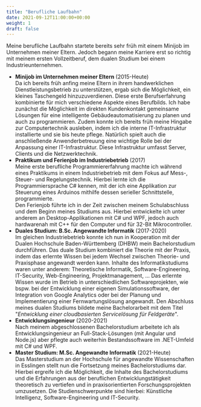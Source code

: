 ```yaml
---
title: "Berufliche Laufbahn"
date: 2021-09-12T11:00:00+00:00
weight: 1
draft: false
---
```


Meine berufliche Laufbahn startete bereits sehr früh mit einem Minijob im Unternehmen meiner Eltern. Jedoch begann meine Karriere erst so richtig mit meinem ersten Vollzeitberuf, dem dualen Studium bei einem Industrieunternehmen.

- **Minijob im Unternehmen meiner Eltern** (2015-Heute)  
  Da ich bereits früh anfing meine Eltern in ihrem handwerklichen Dienstleistungsbetrieb zu unterstützen, ergab sich die Möglichkeit, ein kleines Taschengeld hinzuzuverdienen. Diese erste Berufserfahrung kombinierte für mich verschiedene Aspekte eines Berufbilds. Ich habe zunächst die Möglichkeit im direkten Kundenkontakt gemeinsame Lösungen für eine intelligente Gebäudeautomatisierung zu planen und auch zu programmieren. Zudem konnte ich bereits früh meine Hingabe zur Computertechnik ausleben, indem ich die interne IT-Infrastruktur installierte und sie bis heute pflege. Natürlich spielt auch die anschließende Anwenderbetreuung eine wichtige Rolle bei der Anpassung einer IT-Infrastruktur. Diese Infrastruktur umfasst Server, Clients und die Netzwerktechnik.
- **Praktikum und Ferienjob im Industriebetrieb** (2017)  
  Meine erste berufliche Programmiererfahrung machte ich während eines Praktikums in einem Industriebetrieb mit dem Fokus auf Mess-, Steuer- und Regelungstechnik. Hierbei lernte ich die Programmiersprache C# kennen, mit der ich eine Applikation zur Steuerung eines Arduinos mithilfe dessen serieller Schnittstelle, programmierte.  
  Den Ferienjob führte ich in der Zeit zwischen meinem Schulabschluss und dem Beginn meines Studiums aus. Hierbei entwickelte ich unter anderem an Desktop-Applikationen mit C# und WPF, jedoch auch hardwarenah mit C++ für den Computer und für 32-Bit Mikrocontroller.
- **Duales Studium: B.Sc. Angewandte Informatik** (2017-2020)  
  Im gleichen Industriebetrieb konnte ich nun in Kooperation mit der Dualen Hochschule Baden-Württemberg (DHBW) mein Bachelorstudium durchführen. Das duale Studium kombiniert die Theorie mit der Praxis, indem das erlernte Wissen bei jedem Wechsel zwischen Theorie- und Praxisphase angewandt werden kann. Inhalte des Informatikstudiums waren unter anderem: Theoretische Informatik, Software-Engineering, IT-Security, Web-Engineering, Projektmanagement, ... Das erlernte Wissen wurde im Betrieb in unterschiedlichen Softwareprojekten, wie bspw. bei der Entwicklung einer eigenen Simulationssoftware, der Integration von Google Analytics oder bei der Planung und Implementierung einer Fernwartungslösung angewandt. Den Abschluss meines dualen Studiums bildete meine Bachelorarbeit mit dem Titel "_Entwicklung einer cloudbasierten Servicelösung für Feldgeräte_".
- **Entwicklungsingenieur** (2020-2021)  
  Nach meinem abgeschlossenen Bachelorstudium arbeitete ich als Entwicklungsingenieur an Full-Stack-Lösungen (mit Angular und Node.js) aber pflegte auch weiterhin Bestandssoftware im .NET-Umfeld mit C# und WPF.
- **Master Studium: M.Sc. Angewandte Informatik** (2021-Heute)  
  Das Masterstudium an der Hochschule für angewandte Wissenschaften in Esslingen stellt nun die Fortsetzung meines Bachelorstudiums dar. Hierbei ergreife ich die Möglichkeit, die Inhalte des Bachelorstudiums und die Erfahrungen aus der beruflichen Entwicklungstätigkeit theoretisch zu vertiefen und in praxisorientierten Forschungsprojekten umzusetzen. Die Studienschwerpunkte sind hierbei: Künstliche Intelligenz, Software-Engineering und IT-Security.